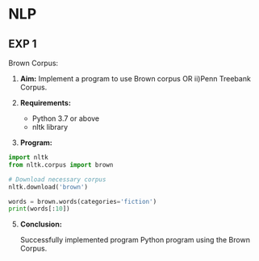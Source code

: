 # NLP
## EXP 1
Brown Corpus:
1. **Aim:** Implement a program to use Brown corpus OR ii)Penn Treebank Corpus.
   
3. **Requirements:**
    * Python 3.7 or above
    * nltk library
      
4. **Program:**
```python
import nltk
from nltk.corpus import brown

# Download necessary corpus
nltk.download('brown')

words = brown.words(categories='fiction')
print(words[:10])
```
5. **Conclusion:**
   
   Successfully implemented program Python program using the Brown Corpus.
